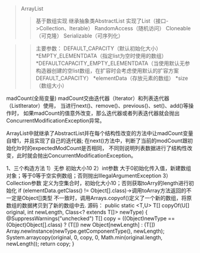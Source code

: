 >ArrayList
>>基于数组实现
>>继承抽象类AbstractList
>>实现了List（接口->Collection、Iterable）
>>RandomAccess（随机访问）
>>Cloneable（可克隆）
>>Serializable（可序列化）

>>主要参数：
DEFAULT_CAPACITY（默认初始化大小）
*EMPTY_ELEMENTDATA（指定list为空时使用的数组）
*DEFAULTCAPACITY_EMPTY_ELEMENTDATA（当使用默认无参构造器创建的空list数组，在扩容时会考虑使用默认的扩容方案DEFAULT_CAPACITY）
*elementData（存放元素的数组）
*size（数组大小）

madCount(全局变量)
madCount交由迭代器（Iterator）和列表迭代器（ListIterator）使用，
当进行next()、remove()、previous()、set()、add()等操作时，
如果madCount的值意外改变，那么迭代器或者列表迭代器就会抛出ConcurrentModificationException异常。

ArrayList中就继承了AbstractList并在每个结构性改变的方法中让madCount变量自增1，并且实现了自己的迭代器;
在next()方法中，判断了当前的modCount跟初始化Itr时的expectedModCount是否相同，
不同则说明列表数据进行了结构性改变，此时就会抛出ConcurrentModificationException。

1、三个构造方法
    1）无参
        初始大小10
    2）int参数
        大于0初始化传入值，新建数组对象；等于0等于空实例数组；否则抛出IllegalArgumentException
    3）Collection参数
        定义为空集合时，初始化大小10；否则获取toArry的length进行初始化
        if (elementData.getClass() != Object[].class)->调用toArray方法返回的不一定是Object[]类型
        不一致时，调用Arrays.copyof()定义了一个新的数组，将原数组的数据拷贝到了新的数组中去.
        源码：
        public static <T,U> T[] copyOf(U[] original, int newLength, Class<? extends T[]> newType) {
            @SuppressWarnings("unchecked")
            T[] copy = ((Object)newType == (Object)Object[].class)
                ? (T[]) new Object[newLength]
                : (T[]) Array.newInstance(newType.getComponentType(), newLength);
            System.arraycopy(original, 0, copy, 0,
                             Math.min(original.length, newLength));
            return copy;
        }
        
        